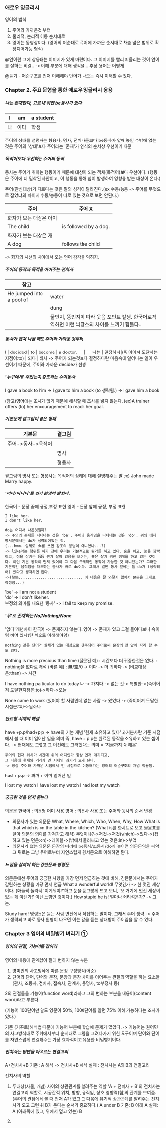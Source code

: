 ### 애로우 잉글리시

영어의 법칙
1. 주어와 가까운것 부터
2. 물리적, 논리적 이동 순서대로
3. 영어는 동영상이다.
(영어의 어순대로 주어에 가까운 순서대로 차츰 넓은 범위로 확장디어가능 형식)

@언어란 그에 상응대는 이미지가 있게 마련이다. 그 이미지를 빨리 떠올리는 것이 언어를 잘하는 비결..
-> 이해 부분에 대해 생각을... 추상 용어는 어떻게

@듣기 - 어순구조를 먼저 이해해야 단어가 나오는 즉시 이해할 수 있다.

### Chapter 2. 주요 문형을 통한 애로우 잉글리시 응용

##### 나는 존재한다, 고로 내 뒤엔 be동사가 있다


I | am | a student
-|-|-
나|이다|학생

주어의 상태를 설명하는 형용사, 명사, 전치사들보다 be동사가 앞에 놓일 수밖에 없는 것은 주어의 '상태'보다 주어라는 '존재'가 인식의 순서상 우선이기 때문

##### 목적어보다 우선하는 주어의 동작
동사는 주어가 취하는 행동이기 때문에 대상이 되는 객체(목적어)보다 우선이다.
(행동은 주어에 더 밀착된 사안이고, 이 행동을 통해 힘이 발생하여 영향을 받는 대상이 온다.)

주어(관심대상)가 다르다는 것은 말의 성격이 달라진다.(ex 수동/능동 -> 주어를 무엇으로 잡았냐의 차이지 수동/능동이 따로 있는 것으로 보면 안된다.)

주어 | 주어 X
-|-
화자가 보는 대상은 아이 | 
The child | is followed by a dog.
화자가 보는 대상은 개 |
A dog | follows the child
-> 화자의 시선의 차이에서 오는 언어 감각을 익히자.


##### 주어의 동작과 목적을 이어주는 전치사

참고||
---|---|
He jumped into a pool of | water
                          |dung
                          | 물인지, 똥인지에 따라 웃음 포인트 발생. 한국어로직역하면 이런 늬앙스의 차이를 느끼기 힘들다..
                          
##### 동사가 겹쳐 나올 때도 주어와 가까운 것부터

I | decided | to | become | a doctor.
---|---
나는 | 결정하다|(죽 이어져 도달하는 지점이:to) | 되다 | 의사
-> 주어가 되는것보다 결정하다란 마음속에 일어나는 일이 우선이기 때문에, 주어와 가까운 decide가 선행

##### '누구에게' 주었는지 강조하는 수여동사
I gave a book to him
-> I gave to him a book
(to 생략됨.)
-> I gave him a book

(참고)영어에는 조사가 없기 때문에 해석할 때 조사를 넣지 않는다.
(ex)A trainer offers (to) her encouragement to reach her goal.

##### 기본문에 곁그림이 붙은 형태

기본문 | 곁그림
-|-
주어->동사->목적어 |
                | 명사
                | 형용사

곁그림의 명사 또는 형용사는 목적어의 상태에 대해 설명해주는 말
ex) John made Marry happy.

##### '이다/아니다'를 먼저 분명히 밝힌다.
한국어 - 문장 끝에 긍정,부정 표현
영어 - 문장 앞에 긍정, 부정 표현

    I like her.
    I don't like her.
    
    do는 어디서 나온것일까?
    -> 주의의 존재를 나타내는 것은 'be', 주어의 움직임을 나타내는 것은 'do'. 위의 에제 평서문에서는 do가 생략되어있는 것.
    (...hmm..실제로 do를 쓰면 강조의 용법이 아니였나...?)
    -> like라는 행위를 하기 전에 우리는 기본적으로 뭔가를 하고 있다. 숨을 쉬고, 눈을 깜빡이고, 침을 삼키는 등등 뭔가 살아 있음을 보이는, 혹은 살기 위한 행위를 하고 있는 것이다. 이런 기본 동작이 먼저 있어야 그 다음 구체적인 동작이 가능한 것 아니겠는가? 그러한 기본적인 움직임을 대표하는 동사가 바로 do이다. 그래서 일반 동사 앞에는 늘 do가 (생략되어) 있다고 생각하면 된다.
    ->(hmm............................. 이 내용은 잘 와닿지 않아서 본문을 그대로 작성함...)
    
'be' -> I am not a student   
'do' -> I don't like her.    
부정의 의미를 내요한 '동사' -> I fail to keep my promise.

##### '무'로 존재하는 No/Nothing/None
'없다'개념차이
한국어 -> 존재하지 않는다.
영어 -> 존재가 있고 그걸 들여다보니 속이 텅 비어 있다(란 식으로 이해해야함)

	nothing 같은 단어가 실체가 있는 대상으로 간주되어 주어로써 문장의 맨 앞에 자리 할 수도 있다.

Nothing is more precious than time
(잘못된 예) : 시간보다 더 귀중한것은 없다. : nothing을 없다로 해석
(바른 예) : 無/空/0 -> 이다 -> 더 귀하다 -> (비교대상은:than) -> 시간

I have nothing particular to do today
나 -> 가지다 -> 없는 것-> 특별한->(죽이어져 도달한지점은:to)->하다->오늘

None came to work
(있어야 할 사람인데)없는 사람 -> 왔었다 -> (죽이어져 도달한지점은:to)->일하다

##### 완료형 시제의 해결
have +p.p/had+p.p 
=>
have의 기본 개념 '현재 소유하고 있다'
과거분사란 기준 시점에서 볼 때 이미 일어난 일을 의미
즉, have + p.p는 완료된 동작을 소유하고 있는 셈이다.
-> 현재에도 그렇고 그 이전에도 그러했다는 의미 = '지금까지 죽 해온'

	주어의 현재 위치가 시간대 위의 어디인가 항상 먼저 얘기되고,
    그 다음에 현재와 거리가 먼 시제인 과거가 오게 된다.
    -> 항상 주어와 가까운 시점에서 먼 시점으로 이동해가는 영어의 어순구조의 개념 적용됨.

had + p.p -> 과거 + 이미 일어난 일

I lost my watch
I have lost my watch
I had lost my watch

##### 궁금한 것을 먼저 묻는다
의문문
한국어 : 의문형 어미 사용
영어 : 의문사 사용 또는 주어와 동사의 순서 변경

- 의문사가 있는 의문문
What, Where, Which, Who, When, Why, How
What is that which is on the table in the kitchen?
(What is를 한세트로 보고 물음표를 달아 의문의 의미를 가져가고 해석)
무엇이냐?->저것->저것(which)->있다->(접하고 있는 면은:on)->테이블->(밖에서 둘러싸고 있는 것은:in)->부엌
- 의문사가 없는 의문문
문장의 머리에 be동사/조동사/do가 놓이면 의문문임을 파악 그 뒤로는 그냥 주어로부터 자연스럽게 평서문으로 이해하면 된다.

##### 느낌을 살려야 하는 감탄문과 명령문
의문문에선 주어의 궁금한 사항을 가장 먼저 언급하는 것에 비해, 감탄문에서는 주어가 감탄하는 상황을 가장 먼저 언급
What a wonderful world!
무엇인가 -> 한 멋진 세상이다.
(화들짝 놀라서 '이게뭐야?'하고 눈을 둥그렇게 뜨고 보니, '오 거기에 멋진 세상이 있는 게 아닌가!' 이런 느낌인 것이다.)
How stupid he is!
얼마나 어리석은가? -> 그는.

Study hard!
명령문은 듣는 사람 면전에서 직접하는 말이다. 그래서 주어 생략
-> 주어가 생략되고 바로 동사 원형이 나오면 이는 말을 듣는 상대방이 주어임을 알 수 있다.
 
### Chapter 3 영어의 비밀병기 벼리기 ①
##### 영어의 관절, 기능어를 잡아라

영어의 내용에 관계없이 절대 변하지 않는 부분
1. 영미인의 사고방식에 따른 문장 구성방식(어순)
2. 단어와 단어, 단어와 문장, 문장과 문장 사이를 이어주는 관절의 역할을 하는 요소들(관사, 조동사, 전치사, 접속사, 관계사, 동명사, to부정사 등)

2의 관절들을 기능어(function word)라하고 그외 변하는 부분을 내용어(content word)라고 부른다.

(기능어 100단어만 알도 영문이 50%, 1000단어를 알면 75% 이해 가능하다는 조사가 있다.)

기존 (거꾸로)해석법 때문에 기능어 부분에 학습에 문제가 많았다.
-> 기능어는 원어민의 사고방식대로 주어에서부터 순서대로 그림을 그려나가기 위한 도구이며 단어와 단어를 자연스럽게 연결해주는 가장 효과적이고 유용한 비밀병기이다.
  
##### 전치사는 양면을 아우르는 연결고리

A+전치사+B
기존 : A 해석 -> 전치사+B 해석
실제 : 전치사는 A와 B의 연결고리

전치사의 역할
1. 두대상(사물, 개념) 사이의 상관관계를 알려주는 역할
'A + 전치사 + B'의 전치사는 연결고리 역할로, 시공간적 위치, 방향, 움직임, 상호 영향력(힘)의 관계를 보여줌.
(주어의 관점에서 볼 때 먼저 A가 있고 그 다음에 유기적 상관관계를 알려주는 전치사가 오고 그런 뒤 B가 온다는 순서가 중요하다.)
A under B
기존: B 아래 A
실제: A (아래쪽에 있고, 위에서 덮고 있는) B

2. 
